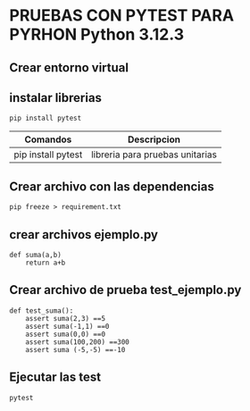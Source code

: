 # PRUEBAS CON PYTEST PARA PYRHON Python 3.12.3
## Crear entorno virtual

## instalar librerias 
```
pip install pytest
```
| Comandos           | Descripcion                     |
| ------------------ | ------------------------------- |
| pip install pytest | libreria para pruebas unitarias |

## Crear archivo con las dependencias
```
pip freeze > requirement.txt
```
## crear archivos ejemplo.py
```
def suma(a,b)
    return a+b
```
## Crear archivo de prueba test_ejemplo.py
```
def test_suma():
    assert suma(2,3) ==5
    assert suma(-1,1) ==0
    assert suma(0,0) ==0
    assert suma(100,200) ==300
    assert suma (-5,-5) ==-10
```
## Ejecutar las test
```
pytest
```